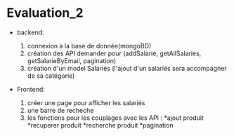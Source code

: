# Evaluation_2

- backend:
	1. connexion à la base de donnée(mongoBD)
	2. création des API demander pour (addSalarie, getAllSalaries, getSalarieByEmail, pagination)
	3. création d'un model Salariés (l'ajout d'un salariés sera accompagner de sa catégorie)

- Frontend:
	1. créer une page pour afficher les salariés
	2. une barre de recheche
	3. les fonctions pour les couplages avec les API : *ajout produit *recuperer produit *recherche produit *pagination
